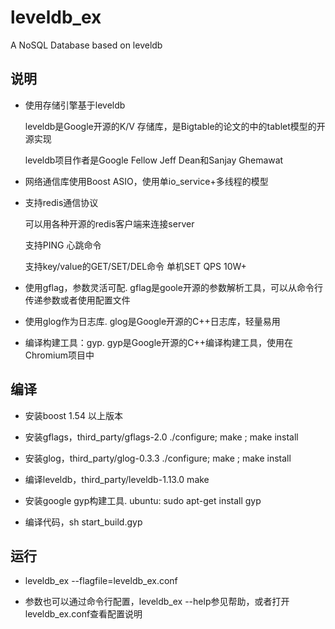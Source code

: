 leveldb_ex
==========
A NoSQL Database based on leveldb


说明
----------
*   使用存储引擎基于leveldb
   
    leveldb是Google开源的K/V 存储库，是Bigtable的论文的中的tablet模型的开源实现

    leveldb项目作者是Google Fellow Jeff Dean和Sanjay Ghemawat
    
*   网络通信库使用Boost ASIO，使用单io_service+多线程的模型
  
*   支持redis通信协议

    可以用各种开源的redis客户端来连接server
    
    支持PING 心跳命令
    
    支持key/value的GET/SET/DEL命令 单机SET QPS 10W+

*   使用gflag，参数灵活可配. gflag是goole开源的参数解析工具，可以从命令行传递参数或者使用配置文件

*   使用glog作为日志库. glog是Google开源的C++日志库，轻量易用

*   编译构建工具：gyp. gyp是Google开源的C++编译构建工具，使用在Chromium项目中


编译
----------
*   安装boost 1.54 以上版本
  
*   安装gflags，third_party/gflags-2.0  ./configure; make ; make install
    
*   安装glog，third_party/glog-0.3.3   ./configure; make ; make install

*   编译leveldb，third_party/leveldb-1.13.0  make

*   安装google gyp构建工具. ubuntu: sudo apt-get install gyp

*   编译代码，sh start_build.gyp


运行
----------
*   leveldb_ex --flagfile=leveldb_ex.conf
  
*   参数也可以通过命令行配置，leveldb_ex --help参见帮助，或者打开leveldb_ex.conf查看配置说明

